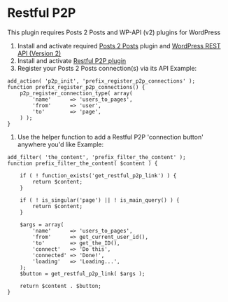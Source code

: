 Restful P2P
===================

This plugin requires Posts 2 Posts and WP-API (v2) plugins for WordPress

1. Install and activate required [Posts 2 Posts](https://wordpress.org/plugins/posts-to-posts/) plugin and [WordPress REST API (Version 2)](https://wordpress.org/plugins/rest-api/)
1. Install and activate [Restful P2P plugin](https://github.com/JiveDig/restful-p2p/)
1. Register your Posts 2 Posts connection(s) via its API
Example:
```
add_action( 'p2p_init', 'prefix_register_p2p_connections' );
function prefix_register_p2p_connections() {
    p2p_register_connection_type( array(
		'name'		=> 'users_to_pages',
		'from'		=> 'user',
		'to'		=> 'page',
    ) );
}
```
1. Use the helper function to add a Restful P2P 'connection button' anywhere you'd like
Example:
```
add_filter( 'the_content', 'prefix_filter_the_content' );
function prefix_filter_the_content( $content ) {

    if ( ! function_exists('get_restful_p2p_link') ) {
        return $content;
    }

    if ( ! is_singular('page') || ! is_main_query() ) {
        return $content;
    }

    $args = array(
        'name'      => 'users_to_pages',
        'from'      => get_current_user_id(),
        'to'        => get_the_ID(),
        'connect'   => 'Do this',
        'connected' => 'Done!',
        'loading'   => 'Loading...',
    );
    $button = get_restful_p2p_link( $args );

    return $content . $button;
}
```